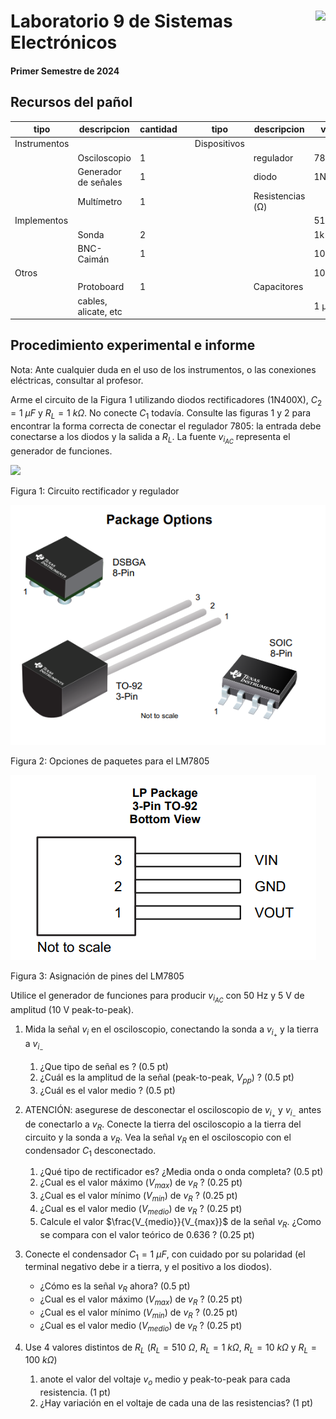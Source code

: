 # <img src="https://julianodb.github.io/SISTEMAS_ELECTRONICOS_PARA_INGENIERIA_BIOMEDICA/img/logo_fing.png?raw=true" align="right" height="45"> Laboratorio 9 de Sistemas Electrónicos
#### Primer Semestre de 2024

## Recursos del pañol

| tipo | descripcion  | cantidad | | tipo | descripcion | valor | cantidad |
| -- | -- | -- | --| -- | -- | -- | -- |
| Instrumentos  |  |  | | Dispositivos |  |  |  |
|  | Osciloscopio  | 1 | |  |regulador  |  78L05 | 1 |
|  | Generador de señales  | 1 | |  | diodo  | 1N4007 | 4 |
|  | Multímetro  | 1 | |  | Resistencias (Ω) |  |  |
| Implementos  |  |  | |  |  |510 | 1 |
|  | Sonda  | 2 | |  |  | 1k | 1 |
|  | BNC-Caimán  | 1 | |  |  | 10k | 1 |
| Otros  |  |  | |  | | 100k | 1 |
| | Protoboard  | 1 | |  | Capacitores |  |  |
| | cables, alicate, etc  | | |  | | 1 μF | 2 |

## Procedimiento experimental e informe

Nota: Ante cualquier duda en el uso de los instrumentos, o las conexiones eléctricas, consultar al profesor.

Arme el circuito de la Figura 1 utilizando diodos rectificadores (1N400X), $C_2 = 1\ \mu F$ y $R_L = 1\ k\Omega$. No conecte $C_1$ todavía. Consulte las figuras 1 y 2 para encontrar la forma correcta de conectar el regulador 7805: la entrada debe conectarse a los diodos y la salida a $R_L$. La fuente $v_{i_{AC}}$ representa el generador de funciones.


<img src="https://julianodb.github.io/electronic_circuits_diagrams/full_bridge_and_7805_without_transformer.png" width="400">

Figura 1: Circuito rectificador y regulador

![pinout](../img/LM78L05_packages.png)

Figura 2: Opciones de paquetes para el LM7805

![pinout](../img/LM78L05_pinout.png)

Figura 3: Asignación de pines del LM7805


Utilice el generador de funciones para producir $v_{i_{AC}}$ con 50 Hz y 5 V de amplitud (10 V peak-to-peak).

1. Mida la señal $v_i$ en el osciloscopio, conectando la sonda a $v_{i_+}$ y la tierra a $v_{i_-}$ 
   1. ¿Que tipo de señal es ? (0.5 pt) 
   1. ¿Cuál es la amplitud de la señal (peak-to-peak, $V_{pp}$) ? (0.5 pt) 
   1. ¿Cuál es el valor medio ? (0.5 pt) 
1. ATENCIÓN: asegurese de desconectar el osciloscopio de $v_{i_+}$ y $v_{i_-}$ antes de conectarlo a $v_R$. Conecte la tierra del osciloscopio a la tierra del circuito y la sonda a $v_R$. Vea la señal $v_R$ en el osciloscopio con el condensador $C_1$ desconectado. 
   1. ¿Qué tipo de rectificador es? ¿Media onda o onda completa? (0.5 pt)
   1. ¿Cual es el valor máximo ($V_{max}$) de $v_R$ ? (0.25 pt) 
   1. ¿Cual es el valor mínimo ($V_{min}$) de $v_R$ ? (0.25 pt) 
   1. ¿Cual es el valor medio ($V_{medio}$) de $v_R$ ? (0.25 pt) 
   1. Calcule el valor $\frac{V_{medio}}{V_{max}}$ de la señal $v_R$. ¿Como se compara con el valor teórico de 0.636 ? (0.25 pt) 
1. Conecte el condensador $C_1 = 1\ \mu F$, con cuidado por su polaridad (el terminal negativo debe ir a tierra, y el positivo a los diodos).
   - ¿Cómo es la señal $v_R$ ahora? (0.5 pt) 
   - ¿Cual es el valor máximo ($V_{max}$) de $v_R$ ? (0.25 pt) 
   - ¿Cual es el valor mínimo ($V_{min}$) de $v_R$ ? (0.25 pt) 
   - ¿Cual es el valor medio ($V_{medio}$) de $v_R$ ? (0.25 pt) 
  
2. Use 4 valores distintos de $R_L$ ($R_L=510\ \Omega$, $R_L=1\ k\Omega$, $R_L=10\ k\Omega$ y $R_L=100\ k\Omega$) 
   
   1. anote el valor del voltaje $v_o$ medio y peak-to-peak para cada resistencia. (1 pt)
   1. ¿Hay variación en el voltaje de cada una de las resistencias? (1 pt)